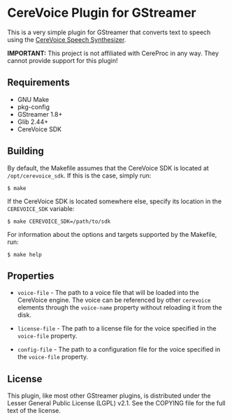 # CereVoice Plugin for GStreamer

This is a very simple plugin for GStreamer that converts text to speech using
the [CereVoice Speech Synthesizer](https://www.cereproc.com/en/products/sdk).

**IMPORTANT:** This project is not affiliated with CereProc in any way. They
cannot provide support for this plugin!

## Requirements

* GNU Make
* pkg-config
* GStreamer 1.8+
* Glib 2.44+
* CereVoice SDK

## Building

By default, the Makefile assumes that the CereVoice SDK is located at
`/opt/cerevoice_sdk`. If this is the case, simply run:

    $ make

If the CereVoice SDK is located somewhere else, specify its location in the
`CEREVOICE_SDK` variable:

    $ make CEREVOICE_SDK=/path/to/sdk

For information about the options and targets supported by the Makefile, run:

    $ make help

## Properties

* `voice-file` - The path to a voice file that will be loaded into the CereVoice
  engine. The voice can be referenced by other `cerevoice` elements through the
  `voice-name` property without reloading it from the disk.

* `license-file` - The path to a license file for the voice specified in the
  `voice-file` property.

* `config-file` - The path to a configuration file for the voice specified in
  the `voice-file` property.

## License

This plugin, like most other GStreamer plugins, is distributed under the Lesser
General Public License (LGPL) v2.1. See the COPYING file for the full text of
the license.


